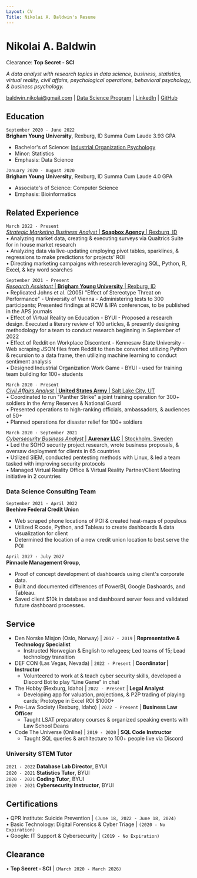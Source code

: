 ```yaml
---
Layout: CV
Title: Nikolai A. Baldwin's Resume
---
```


# Nikolai A. Baldwin

Clearance: **Top Secret - SCI** <br>

<i>A data analyst with research topics in data science, business, statistics, virtual reality, civil affairs, psychological operations, behavioral psychology, & business psychology.</i>

<div id="webaddress">
<a href="baldwin.nikolai@gmail.com">baldwin.nikolai@gmail.com</a>
| <a href="https://byuidatascience.github.io/development.html">Data Science Program</a>
| <a href="https://linkedin.com/in/nikolai-a-baldwin">LinkedIn</a>
| <a href="https://github.com/nikolai3ldwin">GitHub</a>
</div>

<!-- https://www.monique.tech/the-art-of-markdown -->

## Education

`September 2020 - June 2022` <br>
**Brigham Young University**, Rexburg, ID
Summa Cum Laude 3.93 GPA

- Bachelor's of Science: <a href="https://www.byui.edu/majors/psychology-industrial-organizational-emphasis#:~:text=The%20Industrial%20Organizational%20Psychology%20emphasis%20is%20multidisciplinary.,and%20increase%20employee%20organizational%20health.">Industrial Organization Psychology</a>
- Minor: Statistics
- Emphasis: Data Science

`January 2020 - August 2020` <br>
**Brigham Young University**, Rexburg, ID
Summa Cum Laude 4.0 GPA

- Associate's of Science: Computer Science
- Emphasis: Bioinformatics

## Related Experience

`March 2022 - Present` <br>
<u><i>Strategic Marketing Business Analyst</i> | **Soapbox Agency** | Rexburg, ID</u>
<br>• Analyzing market data, creating & executing surveys via Qualtrics Suite for in house market research
<br>• Analyzing data via live-updating employing pivot tables, sparklines, & regressions to make predictions for projects' ROI
<br>• Directing marketing campaigns with research leveraging SQL, Python, R, Excel, & key word searches

`September 2021 - Present` <br>
<u><i>Research Assistant</i> | **Brigham Young University** | Rexburg, ID</u>
<br>• Replicated Johns et al. (2005) "Effect of Stereotype Threat on Performance" - University of Vienna - Administering tests to 300 participants; Presented findings at RCW & IPA conferences, to be published in the APS journals
<br>• Effect of Virtual Reality on Education - BYUI - Proposed a research design. Executed a literary review of 100 articles, & presently designing methodology for a team to conduct research beginning in September of 2022
<br>• Effect of Reddit on Workplace Discontent - Kennesaw State University - Web scraping JSON files from Reddit to then be converted utilizing Python & recursion to a data frame, then utilizing machine learning to conduct sentiment analysis
<br>• Designed Industrial Organization Work Game - BYUI - used for training team building for 100+ students

`March 2020 - Present` <br>
<u><i>Civil Affairs Analyst</i> | **United States Army** | Salt Lake City, UT</u>
<br>• Coordinated to run "Panther Strike" a joint training operation for 300+ soldiers in the Army Reserves & National Guard
<br>• Presented operations to high-ranking officials, ambassadors, & audiences of 50+
<br>• Planned operations for disaster relief for 100+ soldiers

`March 2020 - September 2021` <br>
<u><i>Cybersecurity Business Analyst</i> | **Aurenav LLC** | Stockholm, Sweden</u>
<br>• Led the SOHO security project research, wrote business proposals, & oversaw deployment for clients in 65 countries
<br>• Utilized SIEM, conducted pentesting methods with Linux, & led a team tasked with improving security protocols
<br>• Managed Virtual Reality Office & Virtual Reality Partner/Client Meeting initiative in 2 countries

### Data Science Consulting Team

`September 2021 - April 2022` <br>
**Beehive Federal Credit Union**

- Web scraped phone locations of POI & created heat-maps of populous
- Utilized R code, Python, and Tableau to create dashboards & data visualization for client
- Determined the location of a new credit union location to best serve the POI

`April 2027 - July 2027` <br>
**Pinnacle Management Group**,

- Proof of concept development of dashboards using client's corporate data.
- Built and documented differences of PowerBI, Google Dashoards, and Tableau.
- Saved client $10k in database and dashboard server fees and validated future dashboard processes.

## Service

- Den Norske Misjon (Oslo, Norway) | `2017 - 2019` | **Representative & Technology Specialist**
  - Instructed Norwegian & English to refugees; Led teams of 15; Lead technology transition
- DEF CON (Las Vegas, Nevada) | `2022 - Present` | **Coordinator | Instructor**
  - Volunteered to work at & teach cyber security skills, developed a Discord Bot to play “Line Game” in chat
- The Hobby (Rexburg, Idaho) | `2022 - Present` | **Legal Analyst**
  - Developing app for valuation, projections, & P2P trading of playing cards; Prototype in Excel ROI $1000+
- Pre-Law Society (Rexburg, Idaho) | `2022 - Present` | **Business Law Officer**
  - Taught LSAT preparatory courses & organized speaking events with Law School Deans
- Code The Universe (Online) | `2019 - 2020` | **SQL Code Instructor**
  - Taught SQL queries & architecture to 100+ people live via Discord

### University STEM Tutor

`2021 - 2022`
**Database Lab Director**, BYUI <br>
`2020 - 2021`
**Statistics Tutor**, BYUI <br>
`2020 - 2021`
**Coding Tutor**, BYUI <br>
`2020 - 2021`
**Cybersecurity Instructor**, BYUI <br>

## Certifications

• QPR Institute: Suicide Prevention | `(June 18, 2022 - June 18, 2024)` <br>
• Basic Technology: Digital Forensics & Cyber Triage | `(2020 - No Expiration)` <br>
• Google: IT Support & Cybersecurity | `(2019 - No Expiration)` <br>

## Clearance

• **Top Secret - SCI** | `(March 2020 - March 2026)`

<!-- ### Footer

Last updated: May 2013 -->
